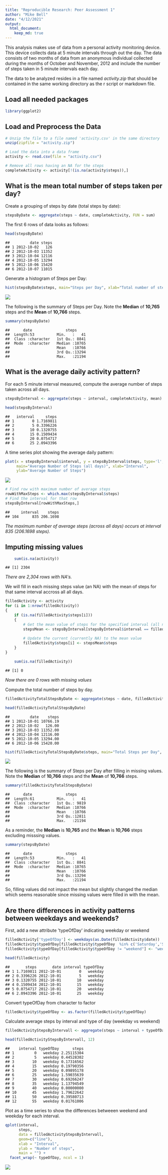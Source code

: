 ```yaml
---
title: "Reproducible Research: Peer Assessment 1"
author: "Mike Bell"
date: "4/12/2021"
output: 
  html_document:
    keep_md: true
---
```


This analysis makes use of data from a personal activity monitoring device. This device collects data at 5 minute intervals through out the day. The data consists of two months of data from an anonymous individual collected during the months of October and November, 2012 and include the number of steps taken in 5 minute intervals each day.

The data to be analyzed resides in a file named *activity.zip* that should be contained in the same working directory as the r script or markdown file.

## Load all needed packages

```r
library(ggplot2)
```


## Load and Preprocess the Data

```r
# Unzip the file to a file named 'activity.csv' in the same directory
unzip(zipfile = "activity.zip")

# Load the data into a data frame
activity <- read.csv(file = "activity.csv")

# Remove all rows having an NA for the steps
completeActivity <- activity[!(is.na(activity$steps)),]
```

## What is the mean total number of steps taken per day?
Create a grouping of steps by date (total steps by date):

```r
stepsByDate <- aggregate(steps ~ date, completeActivity, FUN = sum)
```

The first 6 rows of data looks as follows:

```r
head(stepsByDate)
```

```
##         date steps
## 1 2012-10-02   126
## 2 2012-10-03 11352
## 3 2012-10-04 12116
## 4 2012-10-05 13294
## 5 2012-10-06 15420
## 6 2012-10-07 11015
```

Generate a histogram of Steps per Day:

```r
hist(stepsByDate$steps, main="Steps per Day", xlab="Total number of steps in a day")
```

![](PA1_template_files/figure-html/unnamed-chunk-5-1.png)<!-- -->

The following is the summary of Steps per Day.  Note the **Median** of **10,765** steps and the **Mean** of **10,766** steps.

```r
summary(stepsByDate)
```

```
##      date               steps      
##  Length:53          Min.   :   41  
##  Class :character   1st Qu.: 8841  
##  Mode  :character   Median :10765  
##                     Mean   :10766  
##                     3rd Qu.:13294  
##                     Max.   :21194
```

## What is the average daily activity pattern?
For each 5 minute interval measured, compute the average number of steps taken across all days.

```r
stepsByInterval <- aggregate(steps ~ interval, completeActivity, mean)

head(stepsByInterval)
```

```
##   interval     steps
## 1        0 1.7169811
## 2        5 0.3396226
## 3       10 0.1320755
## 4       15 0.1509434
## 5       20 0.0754717
## 6       25 2.0943396
```

A time series plot showing the average daily pattern:

```r
plot(x = stepsByInterval$interval, y = stepsByInterval$steps, type='l', 
     main="Average Number of Steps (all days)", xlab="Interval", 
     ylab="Average Number of Steps")
```

![](PA1_template_files/figure-html/unnamed-chunk-8-1.png)<!-- -->


```r
# Find row with maximum number of average steps
rowWithMaxSteps <- which.max(stepsByInterval$steps)
# Find the interval for that row
stepsByInterval[rowWithMaxSteps,]
```

```
##     interval    steps
## 104      835 206.1698
```

*The maximum number of average steps (across all days) occurs at interval 835 (206.1698 steps).*


## Imputing missing values

```r
    sum(is.na(activity))
```

```
## [1] 2304
```
*There are 2,304 rows with NA's.*

We will fill in each missing steps value (an NA) with the mean of steps for that same interval accross all all days.

```r
filledActivity <- activity
for (i in 1:nrow(filledActivity))
{
    if (is.na(filledActivity$steps[i]))
    {
        # Get the mean value of steps for the specified interval (all non-NA rows)
        stepsMean <- stepsByInterval[stepsByInterval$interval == filledActivity$interval[i],]
        
        # Update the current (currently NA) to the mean value
        filledActivity$steps[i] <- stepsMean$steps
    }
}
```


```r
    sum(is.na(filledActivity))
```

```
## [1] 0
```

*Now there are 0 rows with missing values*

Compute the total number of steps by day.

```r
filledActivityTotalStepsByDate <- aggregate(steps ~ date, filledActivity, sum)

head(filledActivityTotalStepsByDate)
```

```
##         date    steps
## 1 2012-10-01 10766.19
## 2 2012-10-02   126.00
## 3 2012-10-03 11352.00
## 4 2012-10-04 12116.00
## 5 2012-10-05 13294.00
## 6 2012-10-06 15420.00
```


```r
hist(filledActivityTotalStepsByDate$steps, main="Total Steps per Day", xlab="Total Steps in a Day")
```

![](PA1_template_files/figure-html/unnamed-chunk-14-1.png)<!-- -->




The following is the summary of Steps per Day after filling in missing values.  Note the **Median** of **10,766** steps and the **Mean** of **10,766** steps.


```r
summary(filledActivityTotalStepsByDate)
```

```
##      date               steps      
##  Length:61          Min.   :   41  
##  Class :character   1st Qu.: 9819  
##  Mode  :character   Median :10766  
##                     Mean   :10766  
##                     3rd Qu.:12811  
##                     Max.   :21194
```
As a reminder, the **Median** is **10,765** and the **Mean** is **10,766** steps excluding misssing values.

```r
summary(stepsByDate)
```

```
##      date               steps      
##  Length:53          Min.   :   41  
##  Class :character   1st Qu.: 8841  
##  Mode  :character   Median :10765  
##                     Mean   :10766  
##                     3rd Qu.:13294  
##                     Max.   :21194
```

So, filling values did not impact the mean but slightly changed the median which seems reasonable since missing values were filled in with the mean.


## Are there differences in activity patterns between weekdays and weekends?

First, add a new attribute 'typeOfDay' indicating weekday or weekend

```r
filledActivity['typeOfDay'] <- weekdays(as.Date(filledActivity$date))
filledActivity$typeOfDay[filledActivity$typeOfDay  %in% c('Saturday','Sunday') ] <- "weekend"
filledActivity$typeOfDay[filledActivity$typeOfDay != "weekend"] <- "weekday"
```


```r
head(filledActivity)
```

```
##       steps       date interval typeOfDay
## 1 1.7169811 2012-10-01        0   weekday
## 2 0.3396226 2012-10-01        5   weekday
## 3 0.1320755 2012-10-01       10   weekday
## 4 0.1509434 2012-10-01       15   weekday
## 5 0.0754717 2012-10-01       20   weekday
## 6 2.0943396 2012-10-01       25   weekday
```

Convert typeOfDay  from character to factor

```r
filledActivity$typeOfDay <- as.factor(filledActivity$typeOfDay)
```

Calculate average steps by interval and type of day (weekday vs weekend)

```r
filledActivityStepsByIntervall <- aggregate(steps ~ interval + typeOfDay, filledActivity, mean)

head(filledActivityStepsByIntervall, 12)
```

```
##    interval typeOfDay      steps
## 1         0   weekday 2.25115304
## 2         5   weekday 0.44528302
## 3        10   weekday 0.17316562
## 4        15   weekday 0.19790356
## 5        20   weekday 0.09895178
## 6        25   weekday 1.59035639
## 7        30   weekday 0.69266247
## 8        35   weekday 1.13794549
## 9        40   weekday 0.00000000
## 10       45   weekday 1.79622642
## 11       50   weekday 0.39580713
## 12       55   weekday 0.01761006
```

Plot as a time series to show the differences betweeen weekend and weekday for each interval.

```r
qplot(interval, 
      steps, 
      data = filledActivityStepsByIntervall, 
      geom=c("line"),
      xlab = "Interval", 
      ylab = "Number of steps", 
      main = "") +
  facet_wrap(~ typeOfDay, ncol = 1)
```

![](PA1_template_files/figure-html/unnamed-chunk-21-1.png)<!-- -->
